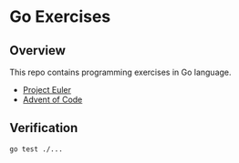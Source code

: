 # Go Exercises

## Overview

This repo contains programming exercises in Go language.

- [Project Euler](https://projecteuler.net/)
- [Advent of Code](https://adventofcode.com/)

## Verification

```
go test ./...
```
